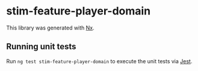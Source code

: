 # stim-feature-player-domain

This library was generated with [Nx](https://nx.dev).

## Running unit tests

Run `ng test stim-feature-player-domain` to execute the unit tests via [Jest](https://jestjs.io).
